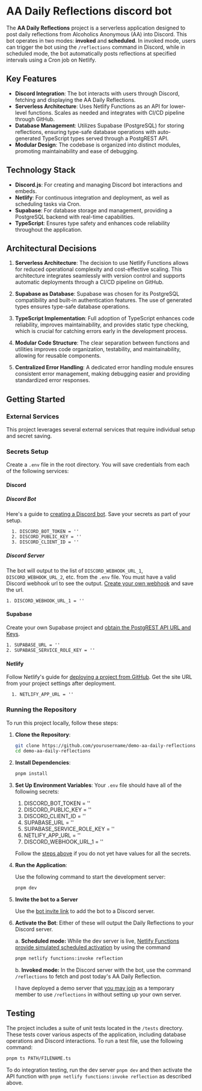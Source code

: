 # AA Daily Reflections discord bot

The **AA Daily Reflections** project is a serverless application designed to post daily reflections from Alcoholics Anonymous (AA) into Discord. This bot operates in two modes: **invoked** and **scheduled**. In invoked mode, users can trigger the bot using the `/reflections` command in Discord, while in scheduled mode, the bot automatically posts reflections at specified intervals using a Cron job on Netlify.

## Key Features

- **Discord Integration**: The bot interacts with users through Discord, fetching and displaying the AA Daily Reflections.
- **Serverless Architecture**: Uses Netlify Functions as an API for lower-level functions. Scales as needed and integrates with CI/CD pipeline through GitHub.
- **Database Management**: Utilizes Supabase (PostgreSQL) for storing reflections, ensuring type-safe database operations with auto-generated TypeScript types served through a PostgREST API.
- **Modular Design**: The codebase is organized into distinct modules, promoting maintainability and ease of debugging.

## Technology Stack

- **Discord.js**: For creating and managing Discord bot interactions and embeds.
- **Netlify**: For continuous integration and deployment, as well as scheduling tasks via Cron.
- **Supabase**: For database storage and management, providing a PostgreSQL backend with real-time capabilities.
- **TypeScript**: Ensures type safety and enhances code reliability throughout the application.

## Architectural Decisions

1. **Serverless Architecture**: The decision to use Netlify Functions allows for reduced operational complexity and cost-effective scaling. This architecture integrates seamlessly with version control and supports automatic deployments through a CI/CD pipeline on GitHub.

2. **Supabase as Database**: Supabase was chosen for its PostgreSQL compatibility and built-in authentication features. The use of generated types ensures type-safe database operations.

3. **TypeScript Implementation**: Full adoption of TypeScript enhances code reliability, improves maintainability, and provides static type checking, which is crucial for catching errors early in the development process.

4. **Modular Code Structure**: The clear separation between functions and utilities improves code organization, testability, and maintainability, allowing for reusable components.

5. **Centralized Error Handling**: A dedicated error handling module ensures consistent error management, making debugging easier and providing standardized error responses.

## Getting Started

### External Services

This project leverages several external services that require individual setup and secret saving.

### Secrets Setup

Create a `.env` file in the root directory. You will save credentials from each of the following services:

#### Discord

##### Discord Bot

Here's a guide to [creating a Discord bot](https://discordjs.guide/preparations/setting-up-a-bot-application.html#creating-your-bot). Save your secrets as part of your setup.

      1. DISCORD_BOT_TOKEN = ''
      2. DISCORD_PUBLIC_KEY = ''
      3. DISCORD_CLIENT_ID = ''

##### Discord Server

The bot will output to the list of `DISCORD_WEBHOOK_URL_1`, `DISCORD_WEBHOOK_URL_2`, etc. from the `.env` file. You must have a valid Discord webhook url to see the output. [Create your own webhook](https://support.discord.com/hc/en-us/articles/228383668-Intro-to-Webhooks) and save the url.

    1. DISCORD_WEBHOOK_URL_1 = ''

#### Supabase

Create your own Supabase project and [obtain the PostgREST API URL and Keys](https://supabase.com/docs/guides/api#api-url-and-keys).

    1. SUPABASE_URL = ''
    2. SUPABASE_SERVICE_ROLE_KEY = ''

#### Netlify

Follow Netlify's guide for [deploying a project from GitHub](https://docs.netlify.com/welcome/add-new-site/#import-from-an-existing-repository). Get the site URL from your project settings after deployment.

      1. NETLIFY_APP_URL = ''

### Running the Repository

To run this project locally, follow these steps:

1. **Clone the Repository**:

   ```bash
   git clone https://github.com/yourusername/demo-aa-daily-reflections.git
   cd demo-aa-daily-reflections
   ```

2. **Install Dependencies**:

   ```bash
   pnpm install
   ```

3. **Set Up Environment Variables**:
   Your `.env` file should have all of the following secrets:

   1. DISCORD_BOT_TOKEN = ''
   2. DISCORD_PUBLIC_KEY = ''
   3. DISCORD_CLIENT_ID = ''
   4. SUPABASE_URL = ''
   5. SUPABASE_SERVICE_ROLE_KEY = ''
   6. NETLIFY_APP_URL = ''
   7. DISCORD_WEBHOOK_URL_1 = ''

   Follow the [steps above](#secrets-setup) if you do not yet have values for all the secrets.

4. **Run the Application**:

   Use the following command to start the development server:

   ```bash
   pnpm dev
   ```

5. **Invite the bot to a Server**

   Use the [bot invite link](https://discordjs.guide/preparations/adding-your-bot-to-servers.html#creating-and-using-your-invite-link) to add the bot to a Discord server.

6. **Activate the Bot**: Either of these will output the Daily Reflections to your Discord server.

   a. **Scheduled mode:** While the dev server is live, [Netlify Functions provide simulated scheduled activation](https://docs.netlify.com/cli/manage-functions/#invoke-functions-while-running-netlify-dev) by using the command

   ```bash
   pnpm netlify functions:invoke reflection
   ```

   b. **Invoked mode:** In the Discord server with the bot, use the command `/reflections` to fetch and post today's AA Daily Reflection.

   I have deployed a demo server that [you may join](https://discord.gg/scExqC4yzB) as a temporary member to use `/reflections` in without setting up your own server.

## Testing

The project includes a suite of unit tests located in the `/tests` directory. These tests cover various aspects of the application, including database operations and Discord interactions. To run a test file, use the following command:

```bash
pnpm ts PATH/FILENAME.ts
```

To do integration testing, run the dev server `pnpm dev` and then activate the API function with `pnpm netlify functions:invoke reflection` as described above.
